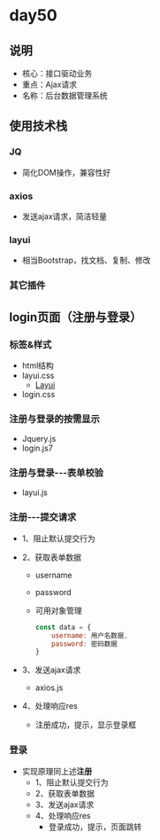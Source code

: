 # day50

## 说明
- 核心：接口驱动业务
- 重点：Ajax请求
- 名称：后台数据管理系统

## 使用技术栈

### JQ

- 简化DOM操作，兼容性好

### axios

- 发送ajax请求，简洁轻量

### layui

- 相当Bootstrap，找文档、复制、修改

### 其它插件

## login页面（注册与登录）

### 标签&样式

- html结构
- layui.css
  - [Layui](https://www.layui.com/)
- login.css

### 注册与登录的按需显示

- Jquery.js
- login.js7

### 注册与登录---表单校验

- layui.js

### 注册---提交请求

- 1、阻止默认提交行为

- 2、获取表单数据

  - username

  - password

  - 可用对象管理

    ```js
    const data = {
        username: 用户名数据,
        password: 密码数据
    }
    ```

- 3、发送ajax请求

  - axios.js

- 4、处理响应res

  - 注册成功，提示，显示登录框

### 登录

- 实现原理同上述**注册**
  - 1、阻止默认提交行为
  - 2、获取表单数据
  - 3、发送ajax请求
  - 4、处理响应res
    - 登录成功，提示，页面跳转






